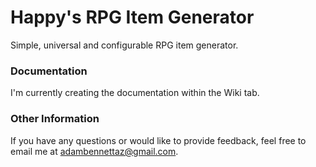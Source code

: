 # Happy's RPG Item Generator
Simple, universal and configurable RPG item generator. 

### Documentation
I'm currently creating the documentation within the Wiki tab.

### Other Information
If you have any questions or would like to provide feedback, feel free to email me at adambennettaz@gmail.com.

